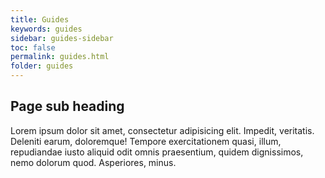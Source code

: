 ```yaml
---
title: Guides
keywords: guides
sidebar: guides-sidebar
toc: false
permalink: guides.html
folder: guides
---
```



## Page sub heading 

Lorem ipsum dolor sit amet, consectetur adipisicing elit. Impedit, veritatis. Deleniti earum, doloremque! Tempore exercitationem quasi, illum, repudiandae iusto aliquid odit omnis praesentium, quidem dignissimos, nemo dolorum quod. Asperiores, minus.
